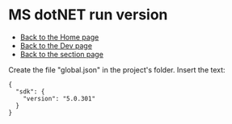 # MS dotNET run version

- [Back to the Home page](../../../README.md)
- [Back to the Dev page](../../README.md)
- [Back to the section page](README.md)

Create the file "global.json" in the project's folder.
Insert the text:
```
{
  "sdk": {
    "version": "5.0.301"
  }
}
```
